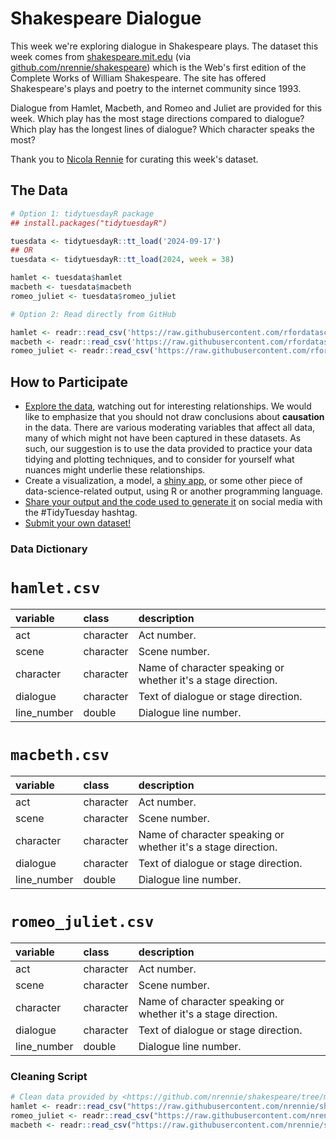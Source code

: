 # Shakespeare Dialogue

This week we're exploring dialogue in Shakespeare plays. The dataset this week comes from [shakespeare.mit.edu](https://shakespeare.mit.edu/) (via [github.com/nrennie/shakespeare](https://github.com/nrennie/shakespeare)) which is the Web's first edition of the Complete Works of William Shakespeare. The site has offered Shakespeare's plays and poetry to the internet community since 1993.

Dialogue from Hamlet, Macbeth, and Romeo and Juliet are provided for this week. Which play has the most stage directions compared to dialogue? Which play has the longest lines of dialogue? Which character speaks the most?

Thank you to [Nicola Rennie](https://github.com/nrennie) for curating this week's dataset.

## The Data

```r
# Option 1: tidytuesdayR package 
## install.packages("tidytuesdayR")

tuesdata <- tidytuesdayR::tt_load('2024-09-17')
## OR
tuesdata <- tidytuesdayR::tt_load(2024, week = 38)

hamlet <- tuesdata$hamlet
macbeth <- tuesdata$macbeth
romeo_juliet <- tuesdata$romeo_juliet

# Option 2: Read directly from GitHub

hamlet <- readr::read_csv('https://raw.githubusercontent.com/rfordatascience/tidytuesday/main/data/2024/2024-09-17/hamlet.csv')
macbeth <- readr::read_csv('https://raw.githubusercontent.com/rfordatascience/tidytuesday/main/data/2024/2024-09-17/macbeth.csv')
romeo_juliet <- readr::read_csv('https://raw.githubusercontent.com/rfordatascience/tidytuesday/main/data/2024/2024-09-17/romeo_juliet.csv')
```

## How to Participate

- [Explore the data](https://r4ds.hadley.nz/), watching out for interesting relationships. We would like to emphasize that you should not draw conclusions about **causation** in the data. There are various moderating variables that affect all data, many of which might not have been captured in these datasets. As such, our suggestion is to use the data provided to practice your data tidying and plotting techniques, and to consider for yourself what nuances might underlie these relationships.
- Create a visualization, a model, a [shiny app](https://shiny.posit.co/), or some other piece of data-science-related output, using R or another programming language.
- [Share your output and the code used to generate it](../../../sharing.md) on social media with the #TidyTuesday hashtag.
- [Submit your own dataset!](../../../pr_instructions.md)

### Data Dictionary

# `hamlet.csv`

|variable    |class     |description                                                   |
|:-----------|:---------|:-------------------------------------------------------------|
|act         |character |Act number.                                                   |
|scene       |character |Scene number.                                                 |
|character   |character |Name of character speaking or whether it's a stage direction. |
|dialogue    |character |Text of dialogue or stage direction.                          |
|line_number |double    |Dialogue line number.                                         |

# `macbeth.csv`

|variable    |class     |description                                                   |
|:-----------|:---------|:-------------------------------------------------------------|
|act         |character |Act number.                                                   |
|scene       |character |Scene number.                                                 |
|character   |character |Name of character speaking or whether it's a stage direction. |
|dialogue    |character |Text of dialogue or stage direction.                          |
|line_number |double    |Dialogue line number.                                         |

# `romeo_juliet.csv`

|variable    |class     |description                                                   |
|:-----------|:---------|:-------------------------------------------------------------|
|act         |character |Act number.                                                   |
|scene       |character |Scene number.                                                 |
|character   |character |Name of character speaking or whether it's a stage direction. |
|dialogue    |character |Text of dialogue or stage direction.                          |
|line_number |double    |Dialogue line number.                                         |

### Cleaning Script

```r
# Clean data provided by <https://github.com/nrennie/shakespeare/tree/main/data>. No cleaning was necessary.
hamlet <- readr::read_csv("https://raw.githubusercontent.com/nrennie/shakespeare/main/data/hamlet.csv")
romeo_juliet <- readr::read_csv("https://raw.githubusercontent.com/nrennie/shakespeare/main/data/romeo_juliet.csv")
macbeth <- readr::read_csv("https://raw.githubusercontent.com/nrennie/shakespeare/main/data/macbeth.csv")
```
